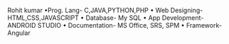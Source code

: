 Rohit kumar
•Prog. Lang- C,JAVA,PYTHON,PHP
• Web Designing- HTML,CSS,JAVASCRIPT
• Database- My SQL
• App Development-ANDROID STUDIO
• Documentation- MS Office, SRS, SPM
• Framework- Angular
